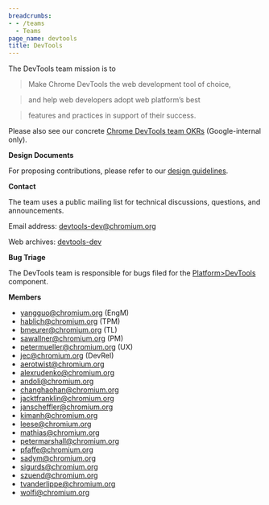 ```yaml
---
breadcrumbs:
- - /teams
  - Teams
page_name: devtools
title: DevTools
---
```


The DevTools team mission is to

> Make Chrome DevTools the web development tool of choice,

> and help web developers adopt web platform’s best

> features and practices in support of their success.

Please also see our concrete [Chrome DevTools team
OKRs](https://easyokrs.googleplex.com/view/chrome-devtools) (Google-internal
only).

**Design Documents**

For proposing contributions, please refer to our [design
guidelines](https://chromium.googlesource.com/devtools/devtools-frontend/+/HEAD/docs/design_guidelines.md).

**Contact**

The team uses a public mailing list for technical discussions, questions, and
announcements.

Email address: [devtools-dev@chromium.org](mailto:devtools-dev@chromium.org)

Web archives:
[devtools-dev](https://groups.google.com/a/chromium.org/forum/#!forum/devtools-dev)

**Bug Triage**

The DevTools team is responsible for bugs filed for the
[Platform&gt;DevTools](https://bugs.chromium.org/p/chromium/issues/list?q=component%3APlatform%3EDevTools)
component.

**Members**

*   yangguo@chromium.org (EngM)
*   hablich@chromium.org (TPM)
*   bmeurer@chromium.org (TL)
*   sawallner@chromium.org (PM)
*   petermueller@chromium.org (UX)
*   jec@chromium.org (DevRel)
*   aerotwist@chromium.org
*   alexrudenko@chromium.org
*   andoli@chromium.org
*   changhaohan@chromium.org
*   jacktfranklin@chromium.org
*   janscheffler@chromium.org
*   kimanh@chromium.org
*   leese@chromium.org
*   mathias@chromium.org
*   petermarshall@chromium.org
*   pfaffe@chromium.org
*   sadym@chromium.org
*   sigurds@chromium.org
*   szuend@chromium.org
*   tvanderlippe@chromium.org
*   wolfi@chromium.org
